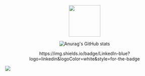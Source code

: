 <div id="header" align="center">
  <img src="https://media.giphy.com/media/M9gbBd9nbDrOTu1Mqx/giphy.gif" width="100"/>
</div>

<div id="stat" align="center">
  
  ![Anurag's GitHub stats](https://github-readme-stats.vercel.app/api?username=otakuict&theme=dark&show_icons=true)

</div>

<div id="linkin" align="center">
https://img.shields.io/badge/LinkedIn-blue?logo=linkedin&logoColor=white&style=for-the-badge
</div>

![](https://komarev.com/ghpvc/?username=otakuict)
